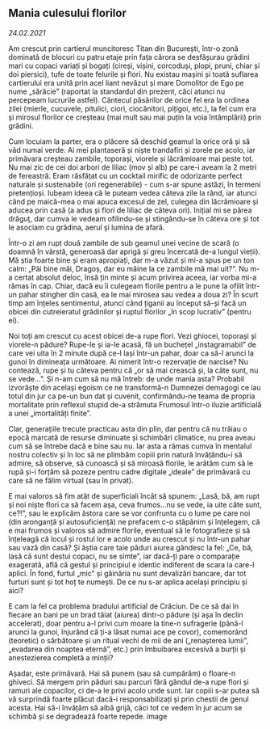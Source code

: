 ## Mania culesului florilor

*24.02.2021*

Am crescut prin cartierul muncitoresc Titan din București, într-o zonă dominată de blocuri cu patru etaje prin fața cărora se desfășurau grădini mari cu copaci variați și bogați (cireși, vișini, corcoduși, plopi, pruni, chiar și doi piersici), tufe de toate felurile și flori. Nu existau mașini și toată suflarea cartierului era unită prin acel liant nevăzut și mare Domolitor de Ego pe nume „sărăcie” (raportat la standardul din prezent, căci atunci nu percepeam lucrurile astfel). Cântecul păsărilor de orice fel era la ordinea zilei (mierle, cucuvele, pitulici, ciori, ciocănitori, pițigoi, etc.), la fel cum era și mirosul florilor ce creșteau (mai mult sau mai puțin la voia întâmplării) prin grădini.

Cum locuiam la parter, era o plăcere să deschid geamul la orice oră și să văd numai verde. Ai mei plantaseră și niște trandafiri și zorele pe acolo, iar primăvara creșteau zambile, toporași, viorele și lăcrămioare mai peste tot. Nu mai zic de cei doi arbori de liliac (mov și alb) pe care-i aveam la 2 metri de fereastră. Eram răsfățat cu un cocktail mirific de odorizante perfect naturale și sustenabile (ori regenerabile) - cum s-ar spune astăzi, în termeni pretențioși. Iubeam ideea că le puteam vedea câteva zile la rând, iar atunci când pe maică-mea o mai apuca excesul de zel, culegea din lăcrămioare și aducea prin casă (a adus și flori de liliac de câteva ori). Inițial mi se părea drăguț, dar cumva le vedeam ofilindu-se și stingându-se în câteva ore și tot le asociam cu grădina, aerul și lumina de afară.

Într-o zi am rupt două zambile de sub geamul unei vecine de scară (o doamnă în vârstă, generoasă dar aprigă și greu încercată de-a lungul vieții). Mă știa foarte bine și eram apropiați, dar m-a văzut și mi-a spus pe un ton calm: „Păi bine măi, Dragoș, dar eu mâine la ce zambile mă mai uit?”. Nu m-a certat absolut deloc, însă țin minte și acum privirea aceea, iar vorba mi-a rămas în cap. Chiar, dacă eu îi culegeam florile pentru a le pune la ofilit într-un pahar stingher din casă, ea le mai mirosea sau vedea a doua zi? În scurt timp am înțeles sentimentul, atunci când țiganii au început să-și facă un obicei din cutreieratul grădinilor și ruptul florilor „în scop lucrativ” (pentru ei).

Noi toți am crescut cu acest obicei de-a rupe flori. Vezi ghiocei, toporași și viorele-n pădure? Rupe-le și ia-le acasă, fă un buchețel „instagramabil” de care vei uita în 2 minute după ce-l lași într-un pahar, doar ca să-l arunci la gunoi în dimineața următoare. Ai nimerit într-o rezervație de narcise? Nu contează, rupe și tu câteva pentru că „or să mai crească și, la câte sunt, nu se vede…”. Și n-am cum să nu mă întreb: de unde mania asta? Probabil izvorăște din același egoism ce ne transformă-n Dumnezei demagogi ce iau totul din jur ca pe-un bun dat și cuvenit, confirmându-ne teama de propria mortalitate prin reflexul stupid de-a strămuta Frumosul într-o iluzie artificială a unei „imortalități finite”.

Clar, generațiile trecute practicau asta din plin, dar pentru că nu trăiau o epocă marcată de resurse diminuate și schimbări climatice, nu prea aveau cum să se întrebe dacă e bine sau nu. Iar asta a rămas cumva în mentalul nostru colectiv și în loc să ne plimbăm copiii prin natură învățându-i să admire, să observe, să cunoască și să miroasă florile, le arătăm cum să le rupă și-i forțăm să pozeze pentru cadre digitale „ideale” de primăvară cu care să ne fălim virtual (sau în privat).

E mai valoros să fim atât de superficiali încât să spunem: „Lasă, bă, am rupt și noi niște flori ca să facem așa, ceva frumos…nu se vede, ia uite câte sunt, ce?!”, sau le explicăm ăstora care se vor confrunta cu o lume pe care noi (din aronganță și autosuficiență) ne prefacem c-o stăpânim și înțelegem, că e mai frumos și valoros să admire florile, eventual să le fotografieze și să înțeleagă că locul și rostul lor e acolo unde au crescut și nu într-un pahar sau vază din casă? Și ăștia care taie păduri aiurea gândesc la fel: „Ce, bă, lasă că sunt destui copaci, nu se simte”, iar dacă-ți pare o comparație exagerată, află că gestul și principiul e identic indiferent de scara la care-l aplici. În fond, furtul „mic” și găinăria nu sunt devalizări bancare, dar tot furturi sunt și tot hoț te numești. De ce nu s-ar aplica același principiu și aici?

E cam la fel ca problema bradului artificial de Crăciun. De ce să dai în fiecare an bani pe un brad tăiat (aiurea) dintr-o pădure (și așa în declin accelerat), doar pentru a-l privi cum moare la tine-n sufragerie (până-l arunci la gunoi, înjurând că ți-a lăsat numai ace pe covor), comemorând (teoretic) o sărbătoare și un ritual vechi de mii de ani („renașterea lumii”, „evadarea din noaptea eternă”, etc.) prin îmbuibarea excesivă a burții și anestezierea completă a minții?

Așadar, este primăvară. Hai să punem (sau să cumpărăm) o floare-n ghiveci. Să mergem prin păduri sau parcuri fără gândul de-a rupe flori și ramuri ale copacilor, ci de-a le privi acolo unde sunt. Iar copiii s-ar putea să vă surprindă foarte plăcut dacă-i responsabilizați și prin chestii de genul acesta. Hai să-i învățăm să aibă grijă, căci tot ce vedem în jur acum se schimbă și se degradează foarte repede.
image 